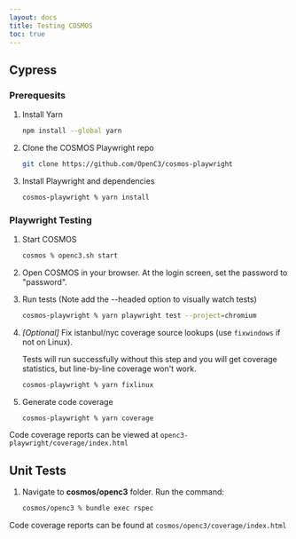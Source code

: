 ```yaml
---
layout: docs
title: Testing COSMOS
toc: true
---
```


## Cypress

### Prerequesits

1. Install Yarn

   ```bash
   npm install --global yarn
   ```

1. Clone the COSMOS Playwright repo

   ```bash
   git clone https://github.com/OpenC3/cosmos-playwright
   ```

1. Install Playwright and dependencies

   ```bash
   cosmos-playwright % yarn install
   ```

### Playwright Testing

1. Start COSMOS

   ```bash
   cosmos % openc3.sh start
   ```

1. Open COSMOS in your browser. At the login screen, set the password to "password".

1. Run tests (Note add the --headed option to visually watch tests)

   ```bash
   cosmos-playwright % yarn playwright test --project=chromium
   ```

1. _[Optional]_ Fix istanbul/nyc coverage source lookups (use `fixwindows` if not on Linux).

   Tests will run successfully without this step and you will get coverage statistics, but line-by-line coverage won't work.

   ```bash
   cosmos-playwright % yarn fixlinux
   ```

1. Generate code coverage

   ```bash
   cosmos-playwright % yarn coverage
   ```

Code coverage reports can be viewed at `openc3-playwright/coverage/index.html`

## Unit Tests

1. Navigate to **cosmos/openc3** folder. Run the command:

   ```bash
   cosmos/openc3 % bundle exec rspec
   ```

Code coverage reports can be found at `cosmos/openc3/coverage/index.html`
